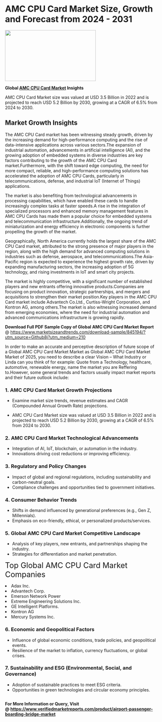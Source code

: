 <H1>AMC CPU Card Market Size, Growth and Forecast from 2024 - 2031</H1><img class="aligncenter size-medium wp-image-584254" src="https://thirdeyenews.in/wp-content/uploads/2024/09/Global-Market-Research-300x168.jpeg" alt="" width="300" height="168" /><p><strong>Global&nbsp;<a href="https://www.marketsizeandtrends.com/download-sample/845194/?utm_source=Github8j?utm_medium=210">AMC CPU Card Market</a> Insights</strong></p><p>AMC CPU Card Market size was valued at USD 3.5 Billion in 2022 and is projected to reach USD 5.2 Billion by 2030, growing at a CAGR of 6.5% from 2024 to 2030.</p><p><h2>Market Growth Insights</h2> <p>The AMC CPU Card market has been witnessing steady growth, driven by the increasing demand for high-performance computing and the rise of data-intensive applications across various sectors.The expansion of industrial automation, advancements in artificial intelligence (AI), and the growing adoption of embedded systems in diverse industries are key factors contributing to the growth of the AMC CPU Card market.Furthermore, with the shift toward edge computing, the need for more compact, reliable, and high-performance computing solutions has accelerated the adoption of AMC CPU Cards, particularly in telecommunications, defense, and industrial IoT (Internet of Things) applications.</p> <p>The market is also benefiting from technological advancements in processing capabilities, which have enabled these cards to handle increasingly complex tasks at faster speeds.A rise in the integration of specialized processors and enhanced memory management features in AMC CPU Cards has made them a popular choice for embedded systems and telecommunication infrastructure.Additionally, the ongoing trend of miniaturization and energy efficiency in electronic components is further propelling the growth of the market.</p> <p>Geographically, North America currently holds the largest share of the AMC CPU Card market, attributed to the strong presence of major players in the region, along with the high demand for advanced computing solutions in industries such as defense, aerospace, and telecommunications.The Asia-Pacific region is expected to experience the highest growth rate, driven by expanding manufacturing sectors, the increasing adoption of 5G technology, and rising investments in IoT and smart city projects.</p> <p>The market is highly competitive, with a significant number of established players and new entrants offering innovative products.Companies are focusing on product innovation, strategic partnerships, and mergers and acquisitions to strengthen their market position.Key players in the AMC CPU Card market include Advantech Co.Ltd., Curtiss-Wright Corporation, and Kontron AG, among others.The market is also witnessing increased demand from emerging economies, where the need for industrial automation and advanced communications infrastructure is growing rapidly.</p> <p><span class=""><strong>Download Full PDF Sample Copy of Global AMC CPU Card Market Report</strong> @ <a href="https://www.marketsizeandtrends.com/download-sample/845194/?utm_source=Github8j?utm_medium=210" target="_blank">https://www.marketsizeandtrends.com/download-sample/845194/?utm_source=Github8j?utm_medium=210</a></span></p><p>In order to make an accurate and perceptive description of future scope of a Global&nbsp;AMC CPU Card Market Market as Global&nbsp;AMC CPU Card Market Market of 2025, you need to describe a clear Vision &ndash; What Industry or Linda can you think of for example: Quote from a Technology, healthcare, automotive, renewable energy, name the market you are Reffering to.However, some general trends and factors usually impact market reports and their future outlook include:</p><h3>1.&nbsp;<strong>AMC CPU Card Market Growth Projections</strong></h3><ul><li>Examine market size trends, revenue estimates and CAGR (Compounded Annual Growth Rate) projections.</li><li><p>AMC CPU Card Market size was valued at USD 3.5 Billion in 2022 and is projected to reach USD 5.2 Billion by 2030, growing at a CAGR of 6.5% from 2024 to 2030.</p></li></ul><h3>2.&nbsp;<strong>AMC CPU Card Market Technological Advancements</strong></h3><ul><li>Integration of AI, IoT, blockchain, or automation in the industry.</li><li>Innovations driving cost reductions or improving efficiency.</li></ul><h3>3.&nbsp;<strong>Regulatory and Policy Changes</strong></h3><ul><li>Impact of global and regional regulations, including sustainability and carbon-neutral goals.</li><li>Compliance challenges and opportunities tied to government initiatives.</li></ul><h3>4.&nbsp;<strong>Consumer Behavior Trends</strong></h3><ul><li>Shifts in demand influenced by generational preferences (e.g., Gen Z, Millennials).</li><li>Emphasis on eco-friendly, ethical, or personalized products/services.</li></ul><h3>5.&nbsp;<strong>Global AMC CPU Card Market Competitive Landscape</strong></h3><ul><li>Analysis of key players, new entrants, and partnerships shaping the industry.</li><li>Strategies for differentiation and market penetration.</li></ul><p data-pm-slice="1 1 []"><span style="color: inherit; font-family: inherit; font-size: 25px;">Top Global AMC CPU Card Market Companies</span></p><div class="" data-test-id=""><p><li>Adax Inc.</li><li> Advantech Corp.</li><li> Emerson Network Power</li><li> Extreme Engineering Solutions Inc.</li><li> GE Intelligent Platforms.</li><li> Kontron AG</li><li> Mercury Systems Inc.</li></p></div><h3>6.&nbsp;<strong>Economic and Geopolitical Factors</strong></h3><ul><li>Influence of global economic conditions, trade policies, and geopolitical events.</li><li>Resilience of the market to inflation, currency fluctuations, or global crises.</li></ul><h3>7.&nbsp;<strong>Sustainability and ESG (Environmental, Social, and Governance)</strong></h3><ul><li>Adoption of sustainable practices to meet ESG criteria.</li><li>Opportunities in green technologies and circular economy principles.</li></ul><h2><strong style="font-size: 14px;">For More Information or Query, Visit @&nbsp;</strong><a style="background-color: #ffffff; font-size: 14px;" href="https://www.marketsizeandtrends.com/report/amc-cpu-card-market/" target="_blank">https://www.verifiedmarketreports.com/product/airport-passenger-boarding-bridge-market</a></h2>